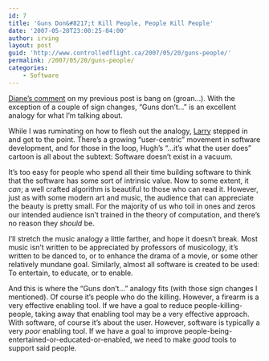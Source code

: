 ```yaml
---
id: 7
title: 'Guns Don&#8217;t Kill People, People Kill People'
date: '2007-05-20T23:00:25-04:00'
author: irving
layout: post
guid: 'http://www.controlledflight.ca/2007/05/20/guns-people/'
permalink: /2007/05/20/guns-people/
categories:
    - Software
---
```


[Diane’s comment](http://www.controlledflight.ca/2007/05/16/not-the-software/#comment-5) on my previous post is bang on (groan…). With the exception of a couple of sign changes, “Guns don’t…” is an excellent analogy for what I’m talking about.

While I was ruminating on how to flesh out the analogy, [Larry](http://www.controlledflight.ca/2007/05/16/not-the-software/#comment-6) stepped in and got to the point. There’s a growing “user-centric” movement in software development, and for those in the loop, Hugh’s “…it’s what the user does” cartoon is all about the subtext: Software doesn’t exist in a vacuum.

It’s too easy for people who spend all their time building software to think that the software has some sort of intrinsic value. Now to some extent, it *can*; a well crafted algorithm is beautiful to those who can read it. However, just as with some modern art and music, the audience that can appreciate the beauty is pretty small. For the majority of us who toil in ones and zeros our intended audience isn’t trained in the theory of computation, and there’s no reason they *should* be.

I’ll stretch the music analogy a little farther, and hope it doesn’t break. Most music isn’t written to be appreciated by professors of musicology, it’s written to be danced to, or to enhance the drama of a movie, or some other relatively mundane goal. Similarly, almost all software is created to be used: To entertain, to educate, or to enable.

And this is where the “Guns don’t…” analogy fits (with those sign changes I mentioned). Of course it’s people who do the killing. However, a firearm is a very effective enabling tool. If we have a goal to reduce people-killing-people, taking away that enabling tool may be a very effective approach. With software, of course it’s about the user. However, software is typically a very *poor* enabling tool. If we have a goal to improve people-being-entertained-or-educated-or-enabled, we need to make *good* tools to support said people.